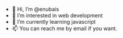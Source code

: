 - 👋 Hi, I’m @enubais
- 👀 I’m interested in web development
- 🌱 I’m currently learning javascript
- 📫 You can reach me by email if you want.

<!---
enubais/enubais is a ✨ special ✨ repository because its `README.md` (this file) appears on your GitHub profile.
You can click the Preview link to take a look at your changes.
--->

